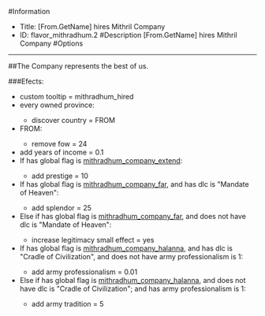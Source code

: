 #Information
 - Title: [From.GetName] hires Mithril Company
 - ID: flavor_mithradhum.2
#Description
[From.GetName] hires Mithril Company
#Options

___
##The Company represents the best of us.

###Efects:<ul><li>custom tooltip = mithradhum_hired</li><li>every owned province:</li><ul><li>discover country = FROM</li></ul><li>FROM:</li><ul><li>remove fow = 24</li></ul><li>add years of income = 0.1</li><li>If has global flag is [mithradhum_company_extend](../flags/mithradhum_company_extend.md):</li><ul><li>add prestige = 10</li></ul><li>If has global flag is [mithradhum_company_far](../flags/mithradhum_company_far.md), and  has dlc is "Mandate of Heaven":</li><ul><li>add splendor = 25</li></ul><li>Else if has global flag is [mithradhum_company_far](../flags/mithradhum_company_far.md), and does not have dlc is "Mandate of Heaven":</li><ul><li>increase legitimacy small effect = yes</li></ul><li>If has global flag is [mithradhum_company_halanna](../flags/mithradhum_company_halanna.md), and  has dlc is "Cradle of Civilization", and does not have army professionalism is 1:</li><ul><li>add army professionalism = 0.01</li></ul><li>Else if has global flag is [mithradhum_company_halanna](../flags/mithradhum_company_halanna.md), and does not have dlc is "Cradle of Civilization"; and has army professionalism is 1:</li><ul><li>add army tradition = 5</li></ul></ul>
